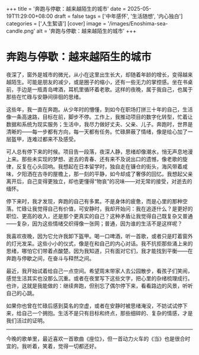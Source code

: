 +++
title = '奔跑与停歇：越来越陌生的城市'
date = 2025-05-19T11:29:00+08:00
draft = false
tags = ['中年感怀', '生活随想', '内心独白']
categories = ['人生絮语']
[cover] 
    image = '/images/Enoshima-sea-candle.png' 
    alt = '奔跑与停歇：越来越陌生的城市'
+++

# 奔跑与停歇：越来越陌生的城市

夜深了，窗外是城市的微光，从小在这里出生长大，却随着年龄的增长，变得越来越陌生。可能是朋友的减少，或是圈子的缩小，还有一些无力的掌控感。坐在书桌前，手边是一瓶青岛啤酒，耳机里循环着老歌。这样的夜晚，属于我自己，也属于那些在忙碌与安静间徘徊的思绪。  

这些年，我一直在奔跑。从少年时的懵懂，到如今在职场打拼三十年的自己，生活像一条高速路，目标在前，脚步不停。工作上，我推动项目的数字化转型，忙着让数据和系统为现实服务；生活中，我尽力做好丈夫、父亲、儿子。奔跑时，世界是清晰的——每一步都有方向，每一天都有任务。忙碌屏蔽了情绪，像是给心加了一层盔甲，连难过都来不及感受。  

可人总有停下来的时候。项目告一段落，夜深人静，思绪却像潮水，悄无声息地漫上来。那些未实现的梦想、逝去的青春、还有来不及说出口的遗憾，像老歌的旋律，反复在心头回响。我想起在日本留学时，独自走在镰仓的街头，海风带着咸味，夕阳洒在古寺的屋檐上，那一刻的平静，如今却成了奢侈的回忆。我想起父亲离开后，自己变得更独立，却也更懂得“物哀”的况味——对无常的接受，对逝去的缅怀。  

停下来时，我才发现，奔跑的自己有多累。不是身体的疲惫，而是心里的那种空落。忙碌让我觉得自己有价值，可安静时，我却开始问：我在追逐什么？是更好的职位、更高的收入，还是那个更真实的自己？这种矛盾让我觉得自己既复杂又普通——复杂，因为这些情绪交织得像一张网；普通，因为谁的生活不是这样呢？  

我喜欢夜晚，因为它允许我卸下盔甲。喝一口啤酒，听一首歌，或者只是盯着窗外的灯光发呆。这些小小的仪式，像是在和自己的内心对话。我不抗拒那些涌上来的思绪，哪怕它们带着点酸楚。因为我知道，只有面对它们，我才能找到平衡——在奔跑与停歇之间，在奋斗与释然之间。  

最近，我开始试着给自己一点空间。希望周末带家人去公园散步，看孩子们笑闹，感觉生活其实也没那么沉重。或者在夜里写下这些文字，把心里的杂绪梳理成行。也许，这就是我能做的：继续奔跑，但别忘了偶尔停下来，看看路边的风景，听听自己的心跳。  

如果你也曾在忙碌后感到莫名的空虚，或者在安静时被思绪淹没，不妨试试停下来，给自己一个拥抱。生活不是只有目标和终点，那些细碎的、复杂的情感，才是我们活过的证明。  

---

今晚的歌单里，最近喜欢一首歌曲《座位》，但一首动力火车的《当》也是很合时宜的。我听着，笑着，觉得一切都还好。